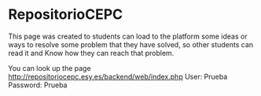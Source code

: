 # RepositorioCEPC
This page  was created to students can load to the platform some ideas or ways to resolve some problem that they have solved, so other students can read it and Know how they can reach that problem.

You can look up the page http://repositoriocepc.esy.es/backend/web/index.php
User: Prueba
Password: Prueba
